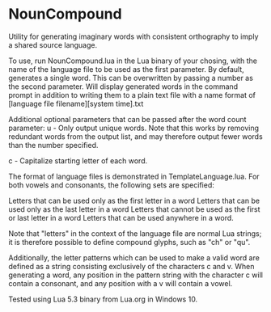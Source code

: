 # NounCompound
Utility for generating imaginary words with consistent orthography to imply a shared source language.

To use, run NounCompound.lua in the Lua binary of your chosing, with the name of the language file
to be used as the first parameter. By default, generates a single word. This can be overwritten by
passing a number as the second parameter. Will display generated words in the command prompt in
addition to writing them to a plain text file with a name format of [language file filename][system time].txt

Additional optional parameters that can be passed after the word count parameter:
u - Only output unique words. Note that this works by removing redundant words from the output list, and
may therefore output fewer words than the number specified.

c - Capitalize starting letter of each word.

The format of language files is demonstrated in TemplateLanguage.lua. For both vowels and consonants, the
following sets are specified:

Letters that can be used only as the first letter in a word
Letters that can be used only as the last letter in a word
Letters that cannot be used as the first or last letter in a word
Letters that can be used anywhere in a word.

Note that "letters" in the context of the language file are normal Lua strings; it is therefore possible to
define compound glyphs, such as "ch" or "qu".

Additionally, the letter patterns which can be used to make a valid word are defined as a string consisting
exclusively of the characters c and v. When generating a word, any position in the pattern string with the
character c will contain a consonant, and any position with a v will contain a vowel.

Tested using Lua 5.3 binary from Lua.org in Windows 10.
